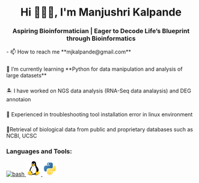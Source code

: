 
<h1 align="center">Hi 🙋🏻‍♀️, I'm Manjushri Kalpande</h1>
<h3 align="center">Aspiring Bioinformatician | Eager to Decode Life’s Blueprint through Bioinformatics</h3>
- 📫 How to reach me **mjkalpande@gmail.com**
<h3 align="left"></h3>
<p align="left">
</p>
🌱 I’m currently learning **Python for data manipulation and analysis of large datasets**
<h3 align="left"></h3>
<p align="left">
</p>
🏝️ I have worked on NGS data analysis (RNA-Seq data analaysis) and DEG annotaion
<h3 align="left"></h3>
<p align="left">
</p>
🚀 Experienced in troubleshooting tool installation error in linux environment
<h3 align="left"></h3>
<p align="left">
</p>
🌱Retrieval of biological data from public and proprietary databases such as NCBI, UCSC 



<h3 align="left">Languages and Tools:</h3>
<p align="left"> <a href="https://www.gnu.org/software/bash/" target="_blank" rel="noreferrer"> <img src="https://www.vectorlogo.zone/logos/gnu_bash/gnu_bash-icon.svg" alt="bash" width="40" height="40"/> </a> <a href="https://www.linux.org/" target="_blank" rel="noreferrer"> <img src="https://raw.githubusercontent.com/devicons/devicon/master/icons/linux/linux-original.svg" alt="linux" width="40" height="40"/> </a> <a href="https://www.python.org" target="_blank" rel="noreferrer"> <img src="https://raw.githubusercontent.com/devicons/devicon/master/icons/python/python-original.svg" alt="python" width="40" height="40"/> </a> </p>
